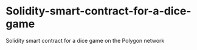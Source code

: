 # Solidity-smart-contract-for-a-dice-game
Solidity smart contract for a dice game on the Polygon network
